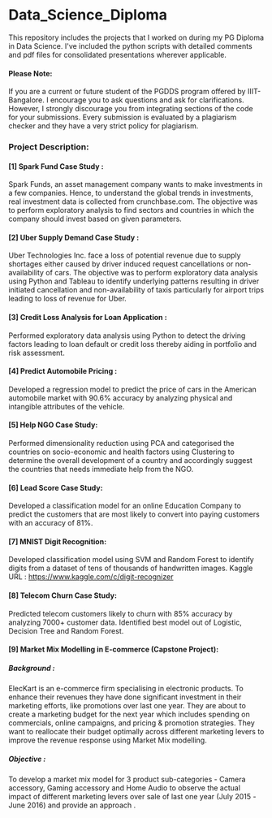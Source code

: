 # Data_Science_Diploma

This repository includes the projects that I worked on during my PG Diploma in Data Science. I've included the python scripts with detailed comments and pdf files for consolidated presentations wherever applicable.

#### Please Note: 

If you are a current or future student of the PGDDS program offered by IIIT-Bangalore. I encourage you to ask questions and ask for clarifications. However, I strongly discourage you from integrating sections of the code for your submissions. Every submission is evaluated by a plagiarism checker and they have a very strict policy for plagiarism.

### Project Description:

#### [1] Spark Fund Case Study :

Spark Funds, an asset management company wants to make investments in a few companies. Hence, to understand the global trends in investments, real investment data is collected from crunchbase.com. The objective was to perform exploratory analysis to find sectors and countries in which the company should invest based on given parameters.

#### [2] Uber Supply Demand Case Study :

Uber Technologies Inc. face a loss of potential revenue due to supply shortages either caused by driver induced request cancellations or non-availability of cars. The objective was to perform exploratory data analysis using Python and Tableau to identify underlying patterns resulting in driver initiated cancellation and non-availability of taxis particularly for airport trips leading to loss of revenue for Uber.

#### [3] Credit Loss Analysis for Loan Application :

Performed exploratory data analysis using Python to detect the driving factors leading to loan default or credit loss thereby aiding in portfolio and risk assessment.

#### [4] Predict Automobile Pricing :

Developed a regression model to predict the price of cars in the American automobile market with 90.6% accuracy by analyzing physical and intangible attributes of the vehicle.

#### [5] Help NGO Case Study:

Performed dimensionality reduction using PCA and categorised the countries on socio-economic and health factors using Clustering to determine the overall development of a country and accordingly suggest the countries that needs immediate help from the NGO.

#### [6] Lead Score Case Study:
Developed a classification model for an online Education Company to predict the customers that are most likely to convert into paying customers with an accuracy of 81%.

#### [7] MNIST Digit Recognition:

Developed classification model using SVM and Random Forest to identify digits from a dataset of tens of thousands of handwritten images. Kaggle URL : https://www.kaggle.com/c/digit-recognizer

#### [8] Telecom Churn Case Study:

Predicted telecom customers likely to churn with 85% accuracy by analyzing 7000+ customer data. Identified best model out of Logistic, Decision Tree and Random Forest.

#### [9] Market Mix Modelling in E-commerce  (Capstone Project):

##### Background :

ElecKart is an e-commerce firm specialising in electronic products. To enhance their revenues they have done significant  investment in their marketing efforts, like promotions over last one year. They are about to create a marketing budget for the  next year which includes spending on commercials, online campaigns, and pricing & promotion strategies. They want to  reallocate their budget optimally across different marketing levers to improve the revenue response using Market Mix  modelling. 

##### Objective :

To develop a market mix model for 3 product sub-categories - Camera accessory, Gaming accessory and Home Audio to  observe the actual impact of different marketing levers over sale of last one year (July 2015 -June 2016) and provide an approach .


